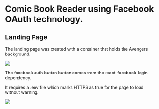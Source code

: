 <h1>Comic Book Reader using Facebook OAuth technology.</h1>

<h2>Landing Page</h2>

<p>The landing page was created with a container that holds the Avengers background.</p> 

<img src="https://media.giphy.com/media/wI8MZ28hX1Oa6ZRa2d/giphy.gif"/>

<p>The facebook auth button button comes from the react-facebook-login dependency.</p>
<p>It requires a .env file which marks HTTPS as true for the page to load without warning.</p>

<img src="https://i.imgur.com/CbIxEQI.jpg"/>
